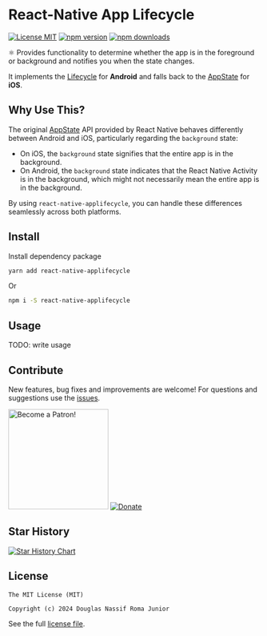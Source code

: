 # React-Native App Lifecycle

[![License MIT](https://img.shields.io/badge/licence-MIT-blue.svg)](https://github.com/douglasjunior/react-native-applifecycle/blob/master/LICENSE)
[![npm version](https://img.shields.io/npm/v/react-native-applifecycle.svg)](https://www.npmjs.com/package/react-native-applifecycle)
[![npm downloads](https://img.shields.io/npm/dt/react-native-applifecycle.svg)](https://www.npmjs.com/package/react-native-applifecycle?activeTab=versions)

⚛ Provides functionality to determine whether the app is in the foreground or background and notifies you when the state changes.

It implements the [Lifecycle](https://developer.android.com/jetpack/androidx/releases/lifecycle?hl=pt-br) for **Android** and falls back to the [AppState](https://archive.reactnative.dev/docs/appstate) for **iOS**.

## Why Use This?

The original [AppState](https://archive.reactnative.dev/docs/appstate) API provided by React Native behaves differently between Android and iOS, particularly regarding the `background` state:

- On iOS, the `background` state signifies that the entire app is in the background.
- On Android, the `background` state indicates that the React Native Activity is in the background, which might not necessarily mean the entire app is in the background.

By using `react-native-applifecycle`, you can handle these differences seamlessly across both platforms.

## Install

Install dependency package
```bash
yarn add react-native-applifecycle
```
Or
```bash
npm i -S react-native-applifecycle
```

## Usage

TODO: write usage

## Contribute

New features, bug fixes and improvements are welcome! For questions and suggestions use the [issues](https://github.com/douglasjunior/react-native-applifecycle/issues).

<a href="https://www.patreon.com/douglasjunior"><img src="http://i.imgur.com/xEO164Z.png" alt="Become a Patron!" width="200" /></a>
[![Donate](https://www.paypalobjects.com/en_US/i/btn/btn_donateCC_LG.gif)](https://paypal.me/douglasnassif)

## Star History

[![Star History Chart](https://api.star-history.com/svg?repos=douglasjunior/react-native-applifecycle&type=Date)](https://star-history.com/#douglasjunior/react-native-applifecycle)

## License

```
The MIT License (MIT)

Copyright (c) 2024 Douglas Nassif Roma Junior
```

See the full [license file](https://github.com/douglasjunior/react-native-applifecycle/blob/master/LICENSE).
